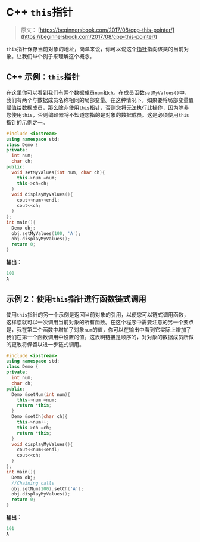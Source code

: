 # C++ `this`指针

> 原文： [https://beginnersbook.com/2017/08/cpp-this-pointer/](https://beginnersbook.com/2017/08/cpp-this-pointer/)

`this`指针保存当前对象的地址，简单来说，你可以说这个[指针](https://beginnersbook.com/2017/08/cpp-pointers/)指向该类的当前对象。让我们举个例子来理解这个概念。

## C++ 示例：`this`指针

在这里你可以看到我们有两个数据成员`num`和`ch`。在成员函数`setMyValues()`中，我们有两个与数据成员名称相同的局部变量。在这种情况下，如果要将局部变量值赋值给数据成员，那么除非使用`this`指针，否则您将无法执行此操作，因为除非您使用`this`，否则编译器将不知道您指的是对象的数据成员。这是必须使用`this`指针的示例之一。

```cpp
#include <iostream>
using namespace std;
class Demo {
private:
  int num;
  char ch;
public:
  void setMyValues(int num, char ch){
    this->num =num;
    this->ch=ch;
  }
  void displayMyValues(){
    cout<<num<<endl;
    cout<<ch;
  }
};
int main(){
  Demo obj;
  obj.setMyValues(100, 'A');
  obj.displayMyValues();
  return 0;
}
```

**输出：**

```cpp
100
A
```

## 示例 2：使用`this`指针进行函数链式调用

使用`this`指针的另一个示例是返回当前对象的引用，以便您可以链式调用函数，这样您就可以一次调用当前对象的所有函数。在这个程序中需要注意的另一个要点是，我在第二个函数中增加了对象`num`的值，你可以在输出中看到它实际上增加了我们在第一个函数调用中设置的值。这表明链接是顺序的，对对象的数据成员所做的更改将保留以进一步链式调用。

```cpp
#include <iostream>
using namespace std;
class Demo {
private:
  int num;
  char ch;
public:
  Demo &setNum(int num){
    this->num =num;
    return *this;
  }
  Demo &setCh(char ch){
    this->num++;
    this->ch =ch;
    return *this;
  }
  void displayMyValues(){
    cout<<num<<endl;
    cout<<ch;
  }
};
int main(){
  Demo obj;
  //Chaining calls
  obj.setNum(100).setCh('A');
  obj.displayMyValues();
  return 0;
}
```

**输出：**

```cpp
101
A
```